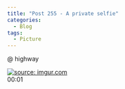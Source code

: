 ```yaml
---
title: "Post 255 - A private selfie"
categories:
  - Blog
tags:
  - Picture
---
```


@ highway

<a href="https://imgur.com/Ra841Az"><img src="https://i.imgur.com/Ra841Az.jpg" title="source: imgur.com" /></a>
<br/>
00:01

<script src="https://utteranc.es/client.js"
        repo="serendipityinlife/serendipityinlife.github.io"
        issue-term="pathname"
        theme="github-light"
        crossorigin="anonymous"
        async>
</script>
